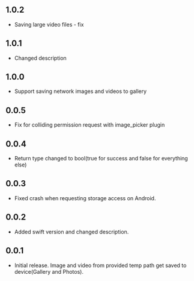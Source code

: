 ## 1.0.2

* Saving large video files - fix

## 1.0.1

* Changed description

## 1.0.0

* Support saving network images and videos to gallery

## 0.0.5

* Fix for colliding permission request with image_picker plugin

## 0.0.4

* Return type changed to bool(true for success and false for everything else)

## 0.0.3

* Fixed crash when requesting storage access on Android.

## 0.0.2

* Added swift version and changed description.

## 0.0.1

* Initial release. Image and video from provided temp path get saved to device(Gallery and Photos).
